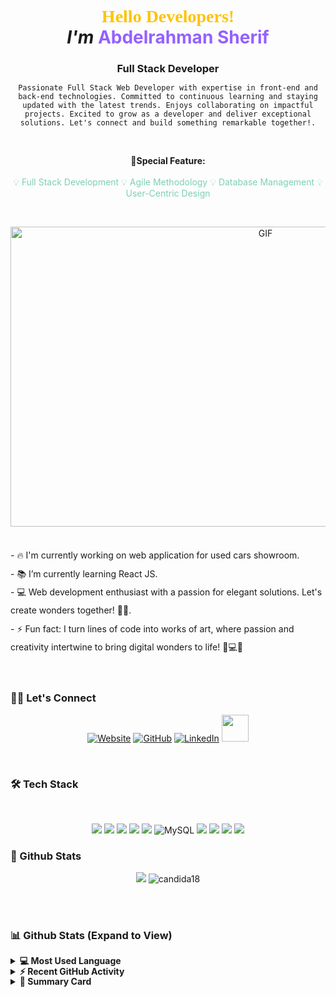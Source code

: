 
<h1 align="center" style="padding-top:-5px"> 
  <span style="font-family:Courgette; color:#FFC300;">Hello Developers!</span><a target="_blank">
  </a>
  <br><span style="font-style: italic;">I'm</span> <span style="color:#9461FF">Abdelrahman Sherif</span>
</h1>
<h3 align="center" style="margin-bottom:7px;" > Full Stack Developer </h3>
<p align="center"> <code>Passionate Full Stack Web Developer with expertise in front-end and back-end technologies. Committed to continuous learning and staying updated with the latest trends. Enjoys collaborating on impactful projects. Excited to grow as a developer and deliver exceptional solutions. Let's connect and build something remarkable together!.</code></p>
<br>
<p align="center">🎉<b>Special Feature:</b> 
<br>
<br>
       <span style="color:#7DCFB6;"> 💡 Full Stack Development 💡 Agile Methodology 💡 Database Management 💡 User-Centric Design </span>
</p>
<br>
<p align="center">
<a target="_blank">
  <img align="center" height="480" width="800" alt="GIF" src="https://media0.giphy.com/media/qgQUggAC3Pfv687qPC/giphy.gif?cid=6c09b9525nx2hasiq6pptd30pbjk44r135tt34h1r2nbgsq6&ep=v1_internal_gif_by_id&rid=giphy.gif&ct=g">
</a>
  
</p>
<br>
<span style="line-height: 2.1em;">
- 🔥 I'm currently working on web application for used cars showroom. <br>
- 📚 I’m currently learning React JS.<br>
- 💻 Web development enthusiast with a passion for elegant solutions. Let's create wonders together! 🚀🌐.<br>
- ⚡ Fun fact: I turn lines of code into works of art, where passion and creativity intertwine to bring digital wonders to life! 🎨💻✨<br>
</span>
<br>
<br>
<h3> 🙋‍♀️ Let's Connect </h3>
<p  align="center">
<a href="https://animated-dodol-f567aa.netlify.app/"><img src="https://img.icons8.com/bubbles/50/000000/web.png" alt="Website"/></a>
<a href="https://github.com/asanes19"><img src="https://img.icons8.com/bubbles/50/000000/github.png" alt="GitHub"/></a>
<a href="https://www.linkedin.com/in/abdelrahmansherif1930/"><img src="https://img.icons8.com/bubbles/50/000000/linkedin.png" alt="LinkedIn"/></a>
<a href="https://twitter.com/ASANES19"><img src="https://www.cdnlogo.com/logos/t/96/twitter-icon.svg" width='43px' height='43px' padding='5px'></a>
</p>
<br>
<h3> 🛠️ Tech Stack </h3>
<br>
<p align="center" style="cursor: pointer;">
<img src="https://img.shields.io/badge/javascript%20-%23323330.svg?&style=for-the-badge&logo=javascript&logoColor=%23F7DF1E">
<img src="https://img.shields.io/badge/html5%20-%23E34F26.svg?&style=for-the-badge&logo=html5&logoColor=white">
<img src="https://img.shields.io/badge/css3%20-%231572B6.svg?&style=for-the-badge&logo=css3&logoColor=white">
<img src="https://img.shields.io/badge/bootstrap%20-%23563D7C.svg?&style=for-the-badge&logo=bootstrap&logoColor=white">
<img src="https://img.shields.io/static/v1?style=for-the-badge&message=C%2B%2B&color=00599C&logo=C%2B%2B&logoColor=FFFFFF&label=">
<img alt="MySQL" src="https://img.shields.io/badge/MySQL-%2300f.svg?style=for-the-badge&logo=MySQL&logoColor=white">
<img src="https://img.shields.io/badge/-Firebase-FFCA28?style=for-the-badge&logo=firebase&logoColor=white">
<img src="https://img.shields.io/badge/netlify-00C7B7.svg?style=for-the-badge&logo=netlify&logoColor=black"/>
<img src="https://img.shields.io/static/v1?style=for-the-badge&message=Visual+Studio+Code&color=007ACC&logo=Visual+Studio+Code&logoColor=FFFFFF&label=">
<img src="https://img.shields.io/static/v1?style=for-the-badge&message=PHP&color=777BB4&logo=PHP&logoColor=FFFFFF&label=">
</p>
<h3> 🧬 Github Stats </h3>
<div align="center" style="cursor: pointer;">

![](https://github-readme-stats.vercel.app/api?username=asanes19&theme=dark&show_icons=true&text_color=0092CC&icon_color=C00707&bg_color=000000&title_color=00ADFE)
<img src="https://github-readme-streak-stats.herokuapp.com/?user=asanes19&theme=algolia&hide_border=true&fire=DCD427&background=000000&sideNums=0092CC&currStreakLabel=C00707" alt="candida18"  />
</div>
<br>
<br>
<h3> 📊 Github Stats (Expand to View) </h3>
<div style="cursor: pointer; line-height: 1.2em; ">
<details> 
  <summary><b>💻 Most Used Language</b></summary>
  <br/>
  <p align="center" > 
<br/>
  &nbsp;
	  <img src="https://github-readme-stats.vercel.app/api/top-langs?username=asanes19&show_icons=true&locale=en&layout=compact&theme=algolia" alt="asanes19" height="192px"/>
  <br/>
  <b>Note:</b> Top languages is only a metric of the languages my public code consists of and doesn't reflect experience or skill level.
  </p>
</details>
<details>
  <summary><b>⚡ Recent GitHub Activity</b></summary>
  <br/>
   <a href="https://github.com/asanes19"><p align="center"><img alt=""src="https://activity-graph.herokuapp.com/graph?username=asanes19&custom_title=ANDULLAH%20MOIN's%20Contribution%20Graph&theme=react-dark&bg_color=EEEEEE&line=FF9A00&point=2C82C9&color=F16F4E" /></p></a>
  <br/>
</details>
<details>
  <summary><b>🧩 Summary Card</b></summary>
  <br/>
  <p align="center">
<img src="https://github-profile-summary-cards.vercel.app/api/cards/profile-details?username=asanes19&theme=vue">
  </p>
<br/>
</details>
</div>
<br>
<br>
<br/>


<!--- All right reserverd to Abdullah Moin -->
